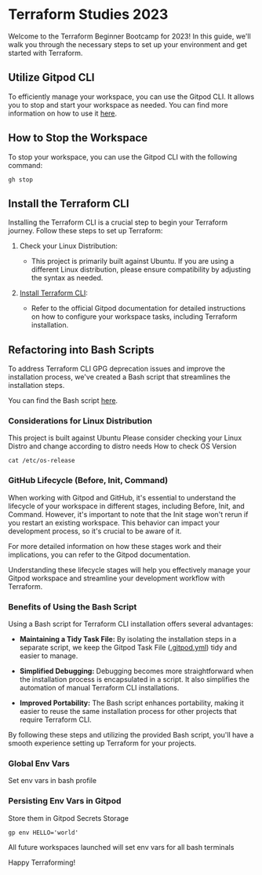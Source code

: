 # Terraform Studies 2023

Welcome to the Terraform Beginner Bootcamp for 2023! In this guide, we'll walk you through the necessary steps to set up your environment and get started with Terraform.

## Utilize Gitpod CLI

To efficiently manage your workspace, you can use the Gitpod CLI. It allows you to stop and start your workspace as needed. You can find more information on how to use it [here](https://www.gitpod.io/docs/references/gitpod-cli).

## How to Stop the Workspace
To stop your workspace, you can use the Gitpod CLI with the following command:

```
gh stop
```

## Install the Terraform CLI

Installing the Terraform CLI is a crucial step to begin your Terraform journey. Follow these steps to set up Terraform:

1. Check your Linux Distribution:
   - This project is primarily built against Ubuntu. If you are using a different Linux distribution, please ensure compatibility by adjusting the syntax as needed.

2. [Install Terraform CLI](https://www.gitpod.io/docs/configure/workspaces/tasks):
   - Refer to the official Gitpod documentation for detailed instructions on how to configure your workspace tasks, including Terraform installation.

## Refactoring into Bash Scripts

To address Terraform CLI GPG deprecation issues and improve the installation process, we've created a Bash script that streamlines the installation steps.

You can find the Bash script [here](.gitpod.yml).

### Considerations for Linux Distribution
This project is built against Ubuntu
Please consider checking your Linux Distro and change according to distro needs 
How to check OS Version
```
cat /etc/os-release
```

### GitHub Lifecycle (Before, Init, Command)
When working with Gitpod and GitHub, it's essential to understand the lifecycle of your workspace in different stages, including Before, Init, and Command. However, it's important to note that the Init stage won't rerun if you restart an existing workspace. This behavior can impact your development process, so it's crucial to be aware of it.

For more detailed information on how these stages work and their implications, you can refer to the Gitpod documentation.

Understanding these lifecycle stages will help you effectively manage your Gitpod workspace and streamline your development workflow with Terraform.


### Benefits of Using the Bash Script

Using a Bash script for Terraform CLI installation offers several advantages:

- **Maintaining a Tidy Task File:** By isolating the installation steps in a separate script, we keep the Gitpod Task File ([.gitpod.yml](.gitpod.yml)) tidy and easier to manage.

- **Simplified Debugging:** Debugging becomes more straightforward when the installation process is encapsulated in a script. It also simplifies the automation of manual Terraform CLI installations.

- **Improved Portability:** The Bash script enhances portability, making it easier to reuse the same installation process for other projects that require Terraform CLI.

By following these steps and utilizing the provided Bash script, you'll have a smooth experience setting up Terraform for your projects.

### Global Env Vars
Set env vars in bash profile 

### Persisting Env Vars in Gitpod 
Store them in Gitpod Secrets Storage 
```
gp env HELLO='world'
```

All future workspaces launched will set env vars for all bash terminals 


Happy Terraforming!
